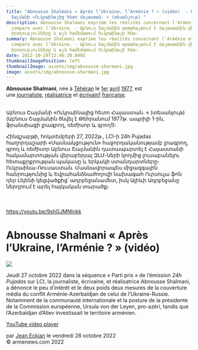 ```yaml
---
title: "Abnousse Shalmani « Après l’Ukraine, l’Arménie ? » (vidéo)  - Աբնուս
  Շալմանի «Ուկրաինայից հետո Հայաստան. « (տեսանյութ) "
description: Abnousse Shalmani exprime les réalités concernant l'Arménie et la
  compare avec l'Ukraine. - Աբնուս Շալմանին արտահայտում է Հայաստանին վերաբերող
  իրողությունները և այն համեմատում Ուկրաինայի հետ։
summary: Abnousse Shalmani exprime les réalités concernant l'Arménie et la
  compare avec l'Ukraine. - Աբնուս Շալմանին արտահայտում է Հայաստանին վերաբերող
  իրողությունները և այն համեմատում Ուկրաինայի հետ։
date: 2022-10-28T12:46:20.849Z
thumbnailImagePosition: left
thumbnailImage: assets/img/abnousse-sharmani.jpg
image: assets/img/abnousse-sharmani.jpg
---
```



<!--StartFragment-->

**Abnousse Shalmani**, née à [Téhéran](https://fr.wikipedia.org/wiki/T%C3%A9h%C3%A9ran "Téhéran") le [1er](https://fr.wikipedia.org/wiki/1er_avril "1er avril") [avril](https://fr.wikipedia.org/wiki/Avril_1977 "Avril 1977") [1977](https://fr.wikipedia.org/wiki/1977 "1977"), est une [journaliste](https://fr.wikipedia.org/wiki/Journalisme "Journalisme"), [réalisatrice](https://fr.wikipedia.org/wiki/R%C3%A9alisateur "Réalisateur") et [écrivain](https://fr.wikipedia.org/wiki/%C3%89crivain "Écrivain")[1](https://fr.wikipedia.org/wiki/Abnousse_Shalmani#cite_note-1) [française](https://fr.wikipedia.org/wiki/France "France").

<!--EndFragment-->

\
Աբնուս Շալմանի «Ուկրաինայից հետո Հայաստան. « (տեսանյութ)
(Աբնուս Շալմանին ծնվել է Թեհրանում 1977թ. ապրիլի 1-ին, ֆրանսիացի լրագրող, ռեժիսոր և գրող1):

Հինգշաբթի, հոկտեմբերի 27, 2022թ., LCI-ի 24h Pujadas հաղորդաշարի «Մասնակցություն» հաջորդականությամբ լրագրող, գրող և ռեժիսոր Աբնուս Շալմանին դատապարտել է Հայաստանի հակամարտության վերաբերյալ ԶԼՄ-ների կողմից լուսաբանելու հետաքրքրության պակասը և երկակի ստանդարտները։ Ուկրաինա-Ռուսաստան. Մասնավորապես միջազգային հանրությունից և Եվրահանձնաժողովի նախագահ Ուրսուլա ֆոն դեր Լեյենի կեցվածքից՝ ադրբեջանամետ, իսկ Ալիևի Ադրբեջանը ներդրում է արել հայկական տարածք։\
\
\
\
https://youtu.be/9shGJMNInkk

<!--StartFragment-->

# Abnousse Shalmani « Après l’Ukraine, l’Arménie ? » (vidéo)

![](https://www.armenews.com/IMG/arton97511.jpg)

Jeudi 27 octobre 2022 dans la séquence « Parti pris » de l’émission *24h Pujadas* sur LCI, la journaliste, écrivaine, et réalisatrice Abnousse Shalmani, a dénoncé le peu d’intérêt et le deux poids deux mesures de la couverture média du conflit Arménie-Azerbaïdjan de celui de l’Ukraine-Russie. Notamment de la communauté internationale et la posture de la présidente de la Commission européenne, Ursula von der Leyen, pro-azéri, tandis que l’Azerbaïdjan d’Aliev investissait le territoire arménien.

[YouTube video player](https://www.youtube.com/embed/9shGJMNInkk)

par [Jean Eckian](https://www.armenews.com/spip.php?page=auteur&id_auteur=34) le vendredi 28 octobre 2022\
© armenews.com 2022

<!--EndFragment-->